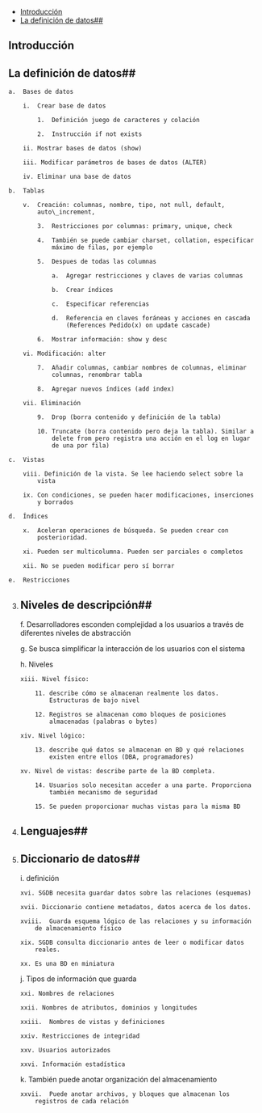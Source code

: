 
- [Introducción](#introducci%C3%B3n)
- [La definición de datos##](#la-definici%C3%B3n-de-datos)


## Introducción

## La definición de datos## 

    a.  Bases de datos

        i.  Crear base de datos

            1.  Definición juego de caracteres y colación

            2.  Instrucción if not exists

        ii. Mostrar bases de datos (show)

        iii. Modificar parámetros de bases de datos (ALTER)

        iv. Eliminar una base de datos

    b.  Tablas

        v.  Creación: columnas, nombre, tipo, not null, default,
            auto\_increment,

            3.  Restricciones por columnas: primary, unique, check

            4.  También se puede cambiar charset, collation, especificar
                máximo de filas, por ejemplo

            5.  Despues de todas las columnas

                a.  Agregar restricciones y claves de varias columnas

                b.  Crear índices

                c.  Especificar referencias

                d.  Referencia en claves foráneas y acciones en cascada
                    (References Pedido(x) on update cascade)

            6.  Mostrar información: show y desc

        vi. Modificación: alter

            7.  Añadir columnas, cambiar nombres de columnas, eliminar
                columnas, renombrar tabla

            8.  Agregar nuevos índices (add index)

        vii. Eliminación

            9.  Drop (borra contenido y definición de la tabla)

            10. Truncate (borra contenido pero deja la tabla). Similar a
                delete from pero registra una acción en el log en lugar
                de una por fila)

    c.  Vistas

        viii. Definición de la vista. Se lee haciendo select sobre la
            vista

        ix. Con condiciones, se pueden hacer modificaciones, inserciones
            y borrados

    d.  Índices

        x.  Aceleran operaciones de búsqueda. Se pueden crear con
            posterioridad.

        xi. Pueden ser multicolumna. Pueden ser parciales o completos

        xii. No se pueden modificar pero sí borrar

    e.  Restricciones

3.  ## Niveles de descripción## 

    f.  Desarrolladores esconden complejidad a los usuarios a través de
        diferentes niveles de abstracción

    g.  Se busca simplificar la interacción de los usuarios con el
        sistema

    h.  Niveles

        xiii. Nivel físico:

            11. describe cómo se almacenan realmente los datos.
                Estructuras de bajo nivel

            12. Registros se almacenan como bloques de posiciones
                almacenadas (palabras o bytes)

        xiv. Nivel lógico:

            13. describe qué datos se almacenan en BD y qué relaciones
                existen entre ellos (DBA, programadores)

        xv. Nivel de vistas: describe parte de la BD completa.

            14. Usuarios solo necesitan acceder a una parte. Proporciona
                también mecanismo de seguridad

            15. Se pueden proporcionar muchas vistas para la misma BD

4.  ## Lenguajes## 

5.  ## Diccionario de datos## 

    i.  definición

        xvi. SGDB necesita guardar datos sobre las relaciones (esquemas)

        xvii. Diccionario contiene metadatos, datos acerca de los datos.

        xviii.  Guarda esquema lógico de las relaciones y su información
            de almacenamiento físico

        xix. SGDB consulta diccionario antes de leer o modificar datos
            reales.

        xx. Es una BD en miniatura

    j.  Tipos de información que guarda

        xxi. Nombres de relaciones

        xxii. Nombres de atributos, dominios y longitudes

        xxiii.  Nombres de vistas y definiciones

        xxiv. Restricciones de integridad

        xxv. Usuarios autorizados

        xxvi. Información estadística

    k.  También puede anotar organización del almacenamiento

        xxvii.  Puede anotar archivos, y bloques que almacenan los
            registros de cada relación
